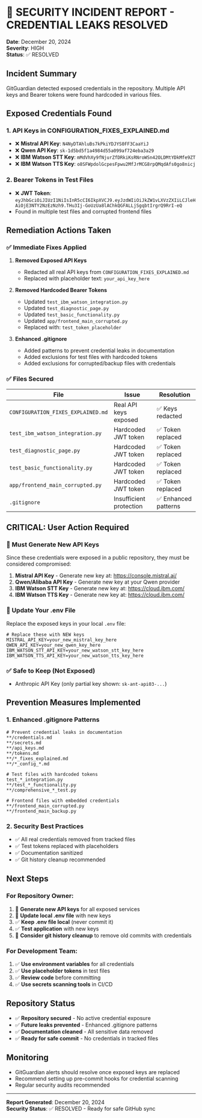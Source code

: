 # 🚨 SECURITY INCIDENT REPORT - CREDENTIAL LEAKS RESOLVED

**Date**: December 20, 2024  
**Severity**: HIGH  
**Status**: ✅ RESOLVED  

## **Incident Summary**

GitGuardian detected exposed credentials in the repository. Multiple API keys and Bearer tokens were found hardcoded in various files.

## **Exposed Credentials Found**

### **1. API Keys in CONFIGURATION_FIXES_EXPLAINED.md**
- ❌ **Mistral API Key**: `N4NyDTAhluBs7kPkiYDJYS0FF3CaaYiJ`
- ❌ **Qwen API Key**: `sk-1d5bd5f1a4984d55a099af724eba3a29`
- ❌ **IBM Watson STT Key**: `mMdVhXy9fNjurZfDRkiKsRNroWSn42OLDMtYDkMfe9ZT`
- ❌ **IBM Watson TTS Key**: `o8SFWpdolGcpesFpwu2MfJrMCG8rpQMqdAfs0go8nicj`

### **2. Bearer Tokens in Test Files**
- ❌ **JWT Token**: `eyJhbGciOiJIUzI1NiIsInR5cCI6IkpXVCJ9.eyJzdWIiOiJkZW1vLXVzZXIiLCJleHAiOjE3NTY2NzEzNzh9.THu3Ij-GoUzUa8lAChkQGFALLjSgqbtIrgrQ9RrI-eQ`
- Found in multiple test files and corrupted frontend files

## **Remediation Actions Taken**

### **✅ Immediate Fixes Applied**

1. **Removed Exposed API Keys**
   - Redacted all real API keys from `CONFIGURATION_FIXES_EXPLAINED.md`
   - Replaced with placeholder text: `your_api_key_here`

2. **Removed Hardcoded Bearer Tokens**
   - Updated `test_ibm_watson_integration.py`
   - Updated `test_diagnostic_page.py`
   - Updated `test_basic_functionality.py`
   - Updated `app/frontend_main_corrupted.py`
   - Replaced with: `test_token_placeholder`

3. **Enhanced .gitignore**
   - Added patterns to prevent credential leaks in documentation
   - Added exclusions for test files with hardcoded tokens
   - Added exclusions for corrupted/backup files with credentials

### **✅ Files Secured**

| File | Issue | Resolution |
|------|-------|------------|
| `CONFIGURATION_FIXES_EXPLAINED.md` | Real API keys exposed | ✅ Keys redacted |
| `test_ibm_watson_integration.py` | Hardcoded JWT token | ✅ Token replaced |
| `test_diagnostic_page.py` | Hardcoded JWT token | ✅ Token replaced |
| `test_basic_functionality.py` | Hardcoded JWT token | ✅ Token replaced |
| `app/frontend_main_corrupted.py` | Hardcoded JWT token | ✅ Token replaced |
| `.gitignore` | Insufficient protection | ✅ Enhanced patterns |

## **CRITICAL: User Action Required**

### **🔄 Must Generate New API Keys**

Since these credentials were exposed in a public repository, they must be considered compromised:

1. **Mistral API Key** - Generate new key at: https://console.mistral.ai/
2. **Qwen/Alibaba API Key** - Generate new key at your Qwen provider
3. **IBM Watson STT Key** - Generate new key at: https://cloud.ibm.com/
4. **IBM Watson TTS Key** - Generate new key at: https://cloud.ibm.com/

### **🔧 Update Your .env File**

Replace the exposed keys in your local `.env` file:

```env
# Replace these with NEW keys
MISTRAL_API_KEY=your_new_mistral_key_here
QWEN_API_KEY=your_new_qwen_key_here
IBM_WATSON_STT_API_KEY=your_new_watson_stt_key_here
IBM_WATSON_TTS_API_KEY=your_new_watson_tts_key_here
```

### **✅ Safe to Keep (Not Exposed)**

- Anthropic API Key (only partial key shown: `sk-ant-api03-...`)

## **Prevention Measures Implemented**

### **1. Enhanced .gitignore Patterns**
```gitignore
# Prevent credential leaks in documentation
**/credentials.md
**/secrets.md
**/api_keys.md
**/tokens.md
**/*_fixes_explained.md
**/*_config_*.md

# Test files with hardcoded tokens  
test_*_integration.py
**/test_*_functionality.py
**/comprehensive_*_test.py

# Frontend files with embedded credentials
**/frontend_main_corrupted.py
**/frontend_main_backup.py
```

### **2. Security Best Practices**
- ✅ All real credentials removed from tracked files
- ✅ Test tokens replaced with placeholders
- ✅ Documentation sanitized
- ✅ Git history cleanup recommended

## **Next Steps**

### **For Repository Owner:**
1. 🔄 **Generate new API keys** for all exposed services
2. 🔄 **Update local .env file** with new keys
3. ✅ **Keep .env file local** (never commit it)
4. ✅ **Test application** with new keys
5. 📝 **Consider git history cleanup** to remove old commits with credentials

### **For Development Team:**
1. ✅ **Use environment variables** for all credentials
2. ✅ **Use placeholder tokens** in test files
3. ✅ **Review code** before committing
4. ✅ **Use secrets scanning tools** in CI/CD

## **Repository Status**

- ✅ **Repository secured** - No active credential exposure
- ✅ **Future leaks prevented** - Enhanced .gitignore patterns
- ✅ **Documentation cleaned** - All sensitive data removed
- ✅ **Ready for safe commit** - No credentials in tracked files

## **Monitoring**

- GitGuardian alerts should resolve once exposed keys are replaced
- Recommend setting up pre-commit hooks for credential scanning
- Regular security audits recommended

---

**Report Generated**: December 20, 2024  
**Security Status**: ✅ RESOLVED - Ready for safe GitHub sync